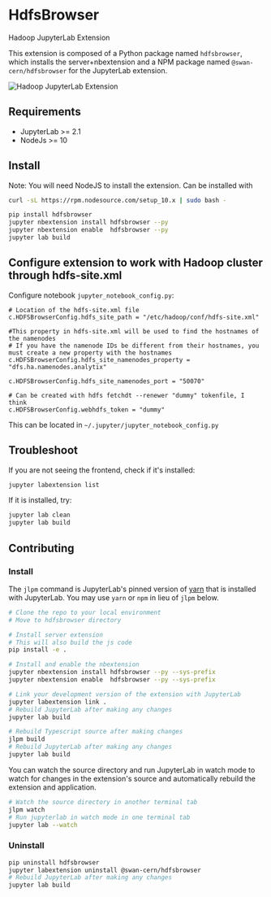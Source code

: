 # HdfsBrowser

Hadoop JupyterLab Extension

This extension is composed of a Python package named `hdfsbrowser`, which installs the server+nbextension and a NPM package named `@swan-cern/hdfsbrowser`
for the JupyterLab extension.

![Hadoop JupyterLab Extension](hdfsbrowser.png)

## Requirements

* JupyterLab >= 2.1
* NodeJs >= 10

## Install

Note: You will need NodeJS to install the extension.
Can be installed with
```bash
curl -sL https://rpm.nodesource.com/setup_10.x | sudo bash -
```

```bash
pip install hdfsbrowser
jupyter nbextension install hdfsbrowser --py
jupyter nbextension enable  hdfsbrowser --py
jupyter lab build
```

## Configure extension to work with Hadoop cluster through hdfs-site.xml

Configure notebook `jupyter_notebook_config.py`:

```
# Location of the hdfs-site.xml file
c.HDFSBrowserConfig.hdfs_site_path = "/etc/hadoop/conf/hdfs-site.xml"

#This property in hdfs-site.xml will be used to find the hostnames of the namenodes
# If you have the namenode IDs be different from their hostnames, you must create a new property with the hostnames
c.HDFSBrowserConfig.hdfs_site_namenodes_property = "dfs.ha.namenodes.analytix"

c.HDFSBrowserConfig.hdfs_site_namenodes_port = "50070"

# Can be created with hdfs fetchdt --renewer "dummy" tokenfile, I think
c.HDFSBrowserConfig.webhdfs_token = "dummy"
```

This can be located in `~/.jupyter/jupyter_notebook_config.py`


## Troubleshoot

If you are not seeing the frontend, check if it's installed:

```bash
jupyter labextension list
```

If it is installed, try:

```bash
jupyter lab clean
jupyter lab build
```

## Contributing

### Install

The `jlpm` command is JupyterLab's pinned version of
[yarn](https://yarnpkg.com/) that is installed with JupyterLab. You may use
`yarn` or `npm` in lieu of `jlpm` below.

```bash
# Clone the repo to your local environment
# Move to hdfsbrowser directory

# Install server extension
# This will also build the js code
pip install -e .

# Install and enable the nbextension
jupyter nbextension install hdfsbrowser --py --sys-prefix
jupyter nbextension enable  hdfsbrowser --py --sys-prefix

# Link your development version of the extension with JupyterLab
jupyter labextension link .
# Rebuild JupyterLab after making any changes
jupyter lab build

# Rebuild Typescript source after making changes
jlpm build
# Rebuild JupyterLab after making any changes
jupyter lab build
```

You can watch the source directory and run JupyterLab in watch mode to watch for changes in the extension's source and automatically rebuild the extension and application.

```bash
# Watch the source directory in another terminal tab
jlpm watch
# Run jupyterlab in watch mode in one terminal tab
jupyter lab --watch
```

### Uninstall

```bash
pip uninstall hdfsbrowser
jupyter labextension uninstall @swan-cern/hdfsbrowser
# Rebuild JupyterLab after making any changes
jupyter lab build
```
